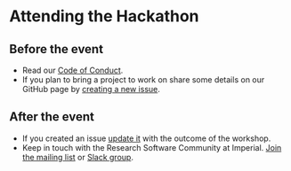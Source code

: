 # Attending the Hackathon

## Before the event

* Read our [Code of Conduct](CODE_OF_CONDUCT.md).
* If you plan to bring a project to work on share some details on our GitHub
  page by [creating a new issue][new issue].

[new issue]: https://github.com/ImperialCollegeLondon/rse-chemistry-hackathon/issues/new

## After the event

* If you created an issue [update it][issues] with the outcome of the workshop.
* Keep in touch with the Research Software Community at Imperial. [Join the
  mailing list][list] or [Slack group][slack].

[issues]: https://github.com/ImperialCollegeLondon/rse-chemistry-hackathon/issues
[list]: https://mailman.ic.ac.uk/mailman/listinfo/rse
[slack]: https://join.slack.com/t/imperialsrscommunity/signup
